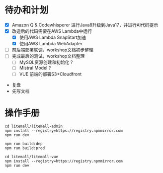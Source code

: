 # 待办和计划

- [x] Amazon Q & Codewhisperer 进行Java8升级到Java17，并进行AI代码提示
- [x] 改造后的代码需要在AWS Lambda中运行
    - [x] 使用AWS Lambda SnapStart加速
    - [x] 使用AWS Lambda WebAdapter
- [ ] 前后端部署联调，workshop文档初步整理
- [ ] 完成最后的测试，workshop文档整理
    - [ ] MySQL资源创建和初始化 ?
    - [ ] Mistral Model ?
    - [ ] VUE 前端的部署S3+Cloudfront
- 复盘
- 先写文档

# 操作手册

```shell
cd litemall/litemall-admin
npm install --registry=https://registry.npmmirror.com
npm run dev

npm run build:dep
npm run build:prod
```

```shell
cd litemall/litemall-vue
npm install --registry=https://registry.npmmirror.com
npm run dev
```
